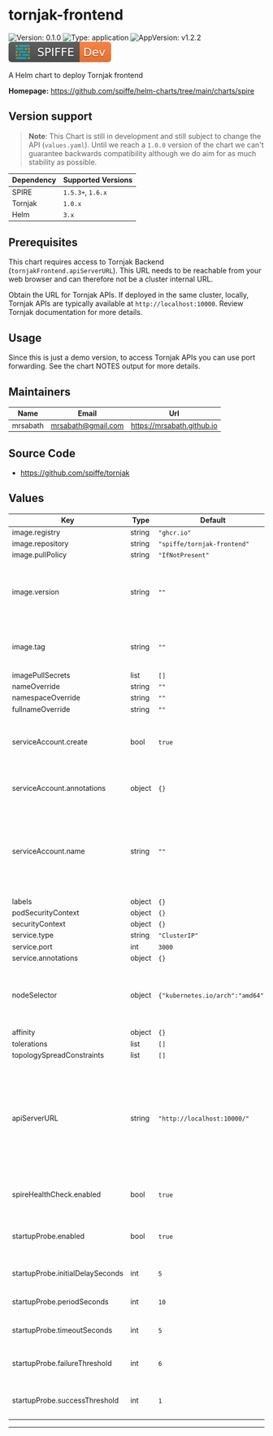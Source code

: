 # tornjak-frontend

<!-- This README.md is generated. Please edit README.md.gotmpl -->

![Version: 0.1.0](https://img.shields.io/badge/Version-0.1.0-informational?style=flat-square) ![Type: application](https://img.shields.io/badge/Type-application-informational?style=flat-square) ![AppVersion: v1.2.2](https://img.shields.io/badge/AppVersion-v1.2.2-informational?style=flat-square)
[![Development Phase](https://github.com/spiffe/spiffe/blob/main/.img/maturity/dev.svg)](https://github.com/spiffe/spiffe/blob/main/MATURITY.md#development)

A Helm chart to deploy Tornjak frontend

**Homepage:** <https://github.com/spiffe/helm-charts/tree/main/charts/spire>

## Version support

> **Note**: This Chart is still in development and still subject to change the API (`values.yaml`).
> Until we reach a `1.0.0` version of the chart we can't guarantee backwards compatibility although
> we do aim for as much stability as possible.

| Dependency | Supported Versions |
|:-----------|:-------------------|
| SPIRE      | `1.5.3+`, `1.6.x`  |
| Tornjak    | `1.0.x`            |
| Helm       | `3.x`              |

## Prerequisites

This chart requires access to Tornjak Backend (`tornjakFrontend.apiServerURL`).
This URL needs to be reachable from your web browser and can therefore not be a cluster internal URL.

Obtain the URL for Tornjak APIs. If deployed in the same cluster, locally,
Tornjak APIs are typically available at `http://localhost:10000`.
Review Tornjak documentation for more details.

## Usage

Since this is just a demo version, to access Tornjak APIs you can use
port forwarding. See the chart NOTES output for more details.

## Maintainers

| Name | Email | Url |
| ---- | ------ | --- |
| mrsabath | <mrsabath@gmail.com> | <https://mrsabath.github.io> |

## Source Code

* <https://github.com/spiffe/tornjak>

## Values

| Key | Type | Default | Description |
|-----|------|---------|-------------|
| image.registry | string | `"ghcr.io"` |  |
| image.repository | string | `"spiffe/tornjak-frontend"` |  |
| image.pullPolicy | string | `"IfNotPresent"` |  |
| image.version | string | `""` | This value is deprecated in favor of tag. (Will be removed in a future release) |
| image.tag | string | `""` | Overrides the image tag whose default is the chart appVersion. |
| imagePullSecrets | list | `[]` |  |
| nameOverride | string | `""` |  |
| namespaceOverride | string | `""` |  |
| fullnameOverride | string | `""` |  |
| serviceAccount.create | bool | `true` | Specifies whether a service account should be created |
| serviceAccount.annotations | object | `{}` | Annotations to add to the service account |
| serviceAccount.name | string | `""` | The name of the service account to use. If not set and create is true, a name is generated using the fullname template |
| labels | object | `{}` |  |
| podSecurityContext | object | `{}` |  |
| securityContext | object | `{}` |  |
| service.type | string | `"ClusterIP"` |  |
| service.port | int | `3000` |  |
| service.annotations | object | `{}` |  |
| nodeSelector | object | `{"kubernetes.io/arch":"amd64"}` | Select specific nodes to run on (currently only amd64 is supported by Tornjak) |
| affinity | object | `{}` |  |
| tolerations | list | `[]` |  |
| topologySpreadConstraints | list | `[]` |  |
| apiServerURL | string | `"http://localhost:10000/"` | URL of the Tornjak APIs (backend) Since Tornjak Frontend runs in the browser, this URL must be accessible from the machine running a browser. |
| spireHealthCheck.enabled | bool | `true` | Enables the SPIRE Healthchecker indicator |
| startupProbe.enabled | bool | `true` | Enable startupProbe on Tornjak frontend container |
| startupProbe.initialDelaySeconds | int | `5` | Initial delay seconds for startupProbe |
| startupProbe.periodSeconds | int | `10` | Period seconds for startupProbe |
| startupProbe.timeoutSeconds | int | `5` | Timeout seconds for startupProbe |
| startupProbe.failureThreshold | int | `6` | Failure threshold count for startupProbe |
| startupProbe.successThreshold | int | `1` | Success threshold count for startupProbe |
----------------------------------------------
